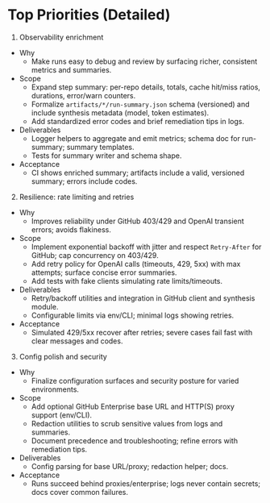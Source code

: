 # Top Priorities (Detailed)

1) Observability enrichment
- Why
  - Make runs easy to debug and review by surfacing richer, consistent metrics and summaries.
- Scope
  - Expand step summary: per-repo details, totals, cache hit/miss ratios, durations, error/warn counters.
  - Formalize `artifacts/*/run-summary.json` schema (versioned) and include synthesis metadata (model, token estimates).
  - Add standardized error codes and brief remediation tips in logs.
- Deliverables
  - Logger helpers to aggregate and emit metrics; schema doc for run-summary; summary templates.
  - Tests for summary writer and schema shape.
- Acceptance
  - CI shows enriched summary; artifacts include a valid, versioned summary; errors include codes.

2) Resilience: rate limiting and retries
- Why
  - Improves reliability under GitHub 403/429 and OpenAI transient errors; avoids flakiness.
- Scope
  - Implement exponential backoff with jitter and respect `Retry-After` for GitHub; cap concurrency on 403/429.
  - Add retry policy for OpenAI calls (timeouts, 429, 5xx) with max attempts; surface concise error summaries.
  - Add tests with fake clients simulating rate limits/timeouts.
- Deliverables
  - Retry/backoff utilities and integration in GitHub client and synthesis module.
  - Configurable limits via env/CLI; minimal logs showing retries.
- Acceptance
  - Simulated 429/5xx recover after retries; severe cases fail fast with clear messages and codes.

3) Config polish and security
- Why
  - Finalize configuration surfaces and security posture for varied environments.
- Scope
  - Add optional GitHub Enterprise base URL and HTTP(S) proxy support (env/CLI).
  - Redaction utilities to scrub sensitive values from logs and summaries.
  - Document precedence and troubleshooting; refine errors with remediation tips.
- Deliverables
  - Config parsing for base URL/proxy; redaction helper; docs.
- Acceptance
  - Runs succeed behind proxies/enterprise; logs never contain secrets; docs cover common failures.
